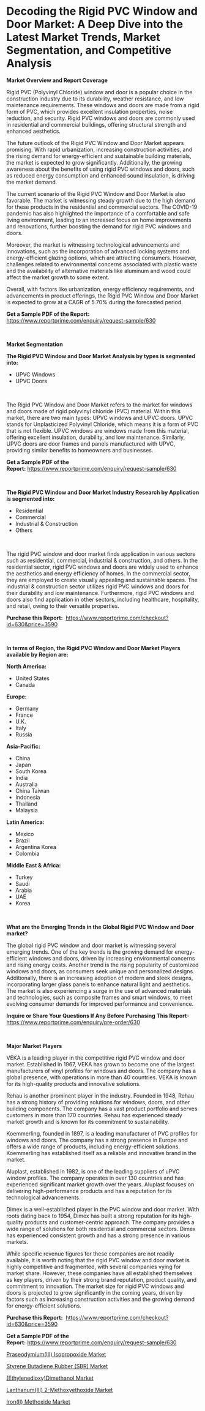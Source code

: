 <p><h1>Decoding the Rigid PVC Window and Door Market: A Deep Dive into the Latest Market Trends, Market Segmentation, and Competitive Analysis</h1></p><p><strong>Market Overview and Report Coverage</strong></p>
<p><p>Rigid PVC (Polyvinyl Chloride) window and door is a popular choice in the construction industry due to its durability, weather resistance, and low maintenance requirements. These windows and doors are made from a rigid form of PVC, which provides excellent insulation properties, noise reduction, and security. Rigid PVC windows and doors are commonly used in residential and commercial buildings, offering structural strength and enhanced aesthetics.</p><p>The future outlook of the Rigid PVC Window and Door Market appears promising. With rapid urbanization, increasing construction activities, and the rising demand for energy-efficient and sustainable building materials, the market is expected to grow significantly. Additionally, the growing awareness about the benefits of using rigid PVC windows and doors, such as reduced energy consumption and enhanced sound insulation, is driving the market demand.</p><p>The current scenario of the Rigid PVC Window and Door Market is also favorable. The market is witnessing steady growth due to the high demand for these products in the residential and commercial sectors. The COVID-19 pandemic has also highlighted the importance of a comfortable and safe living environment, leading to an increased focus on home improvements and renovations, further boosting the demand for rigid PVC windows and doors.</p><p>Moreover, the market is witnessing technological advancements and innovations, such as the incorporation of advanced locking systems and energy-efficient glazing options, which are attracting consumers. However, challenges related to environmental concerns associated with plastic waste and the availability of alternative materials like aluminum and wood could affect the market growth to some extent.</p><p>Overall, with factors like urbanization, energy efficiency requirements, and advancements in product offerings, the Rigid PVC Window and Door Market is expected to grow at a CAGR of 5.70% during the forecasted period.</p></p>
<p><strong>Get a Sample PDF of the Report:</strong> <a href="https://www.reportprime.com/enquiry/request-sample/630">https://www.reportprime.com/enquiry/request-sample/630</a></p>
<p>&nbsp;</p>
<p><strong>Market Segmentation</strong></p>
<p><strong>The Rigid PVC Window and Door Market Analysis by types is segmented into:</strong></p>
<p><ul><li>UPVC Windows</li><li>UPVC Doors</li></ul></p>
<p>&nbsp;</p>
<p><p>The Rigid PVC Window and Door Market refers to the market for windows and doors made of rigid polyvinyl chloride (PVC) material. Within this market, there are two main types: UPVC windows and UPVC doors. UPVC stands for Unplasticized Polyvinyl Chloride, which means it is a form of PVC that is not flexible. UPVC windows are windows made from this material, offering excellent insulation, durability, and low maintenance. Similarly, UPVC doors are door frames and panels manufactured with UPVC, providing similar benefits to homeowners and businesses.</p></p>
<p><strong>Get a Sample PDF of the Report:</strong>&nbsp;<a href="https://www.reportprime.com/enquiry/request-sample/630">https://www.reportprime.com/enquiry/request-sample/630</a></p>
<p>&nbsp;</p>
<p><strong>The Rigid PVC Window and Door Market Industry Research by Application is segmented into:</strong></p>
<p><ul><li>Residential</li><li>Commercial</li><li>Industrial & Construction</li><li>Others</li></ul></p>
<p>&nbsp;</p>
<p><p>The rigid PVC window and door market finds application in various sectors such as residential, commercial, industrial & construction, and others. In the residential sector, rigid PVC windows and doors are widely used to enhance the aesthetics and energy efficiency of homes. In the commercial sector, they are employed to create visually appealing and sustainable spaces. The industrial & construction sector utilizes rigid PVC windows and doors for their durability and low maintenance. Furthermore, rigid PVC windows and doors also find application in other sectors, including healthcare, hospitality, and retail, owing to their versatile properties.</p></p>
<p><strong>Purchase this Report:</strong>&nbsp; <a href="https://www.reportprime.com/checkout?id=630&price=3590">https://www.reportprime.com/checkout?id=630&price=3590</a></p>
<p>&nbsp;</p>
<p><strong>In terms of Region, the Rigid PVC Window and Door Market Players available by Region are:</strong></p>
<p>
    <p> <strong> North America: </strong>
        <ul>
            <li>United States</li>
            <li>Canada</li>
        </ul>
        </p> 
    <p> <strong> Europe: </strong>
        <ul>
            <li>Germany</li>
            <li>France</li>
            <li>U.K.</li>
            <li>Italy</li>
            <li>Russia</li>
        </ul>
        </p> 
    <p> <strong> Asia-Pacific: </strong>
        <ul>
            <li>China</li>
            <li>Japan</li>
            <li>South Korea</li>
            <li>India</li>
            <li>Australia</li>
            <li>China Taiwan</li>
            <li>Indonesia</li>
            <li>Thailand</li>
            <li>Malaysia</li>
        </ul>
        </p> 
    <p> <strong> Latin America: </strong>
        <ul>
            <li>Mexico</li>
            <li>Brazil</li>
            <li>Argentina Korea</li>
            <li>Colombia</li>
        </ul>
        </p> 
    <p> <strong> Middle East & Africa: </strong>
        <ul>
            <li>Turkey</li>
            <li>Saudi</li>
            <li>Arabia</li>
            <li>UAE</li>
            <li>Korea</li>
        </ul>
    </p>
    </p>
<p>&nbsp;</p>
<p><strong>What are the Emerging Trends in the Global Rigid PVC Window and Door market?</strong></p>
<p><p>The global rigid PVC window and door market is witnessing several emerging trends. One of the key trends is the growing demand for energy-efficient windows and doors, driven by increasing environmental concerns and rising energy costs. Another trend is the rising popularity of customized windows and doors, as consumers seek unique and personalized designs. Additionally, there is an increasing adoption of modern and sleek designs, incorporating larger glass panels to enhance natural light and aesthetics. The market is also experiencing a surge in the use of advanced materials and technologies, such as composite frames and smart windows, to meet evolving consumer demands for improved performance and convenience.</p></p>
<p><strong>Inquire or Share Your Questions If Any Before Purchasing This Report</strong>- <a href="https://www.reportprime.com/enquiry/pre-order/630">https://www.reportprime.com/enquiry/pre-order/630</a></p>
<p>&nbsp;</p>
<p><strong>Major Market Players</strong></p>
<p><p>VEKA is a leading player in the competitive rigid PVC window and door market. Established in 1967, VEKA has grown to become one of the largest manufacturers of vinyl profiles for windows and doors. The company has a global presence, with operations in more than 40 countries. VEKA is known for its high-quality products and innovative solutions.</p><p>Rehau is another prominent player in the industry. Founded in 1948, Rehau has a strong history of providing solutions for windows, doors, and other building components. The company has a vast product portfolio and serves customers in more than 170 countries. Rehau has experienced steady market growth and is known for its commitment to sustainability.</p><p>Koemmerling, founded in 1897, is a leading manufacturer of PVC profiles for windows and doors. The company has a strong presence in Europe and offers a wide range of products, including energy-efficient solutions. Koemmerling has established itself as a reliable and innovative brand in the market.</p><p>Aluplast, established in 1982, is one of the leading suppliers of uPVC window profiles. The company operates in over 130 countries and has experienced significant market growth over the years. Aluplast focuses on delivering high-performance products and has a reputation for its technological advancements.</p><p>Dimex is a well-established player in the PVC window and door market. With roots dating back to 1954, Dimex has built a strong reputation for its high-quality products and customer-centric approach. The company provides a wide range of solutions for both residential and commercial sectors. Dimex has experienced consistent growth and has a strong presence in various markets.</p><p>While specific revenue figures for these companies are not readily available, it is worth noting that the rigid PVC window and door market is highly competitive and fragmented, with several companies vying for market share. However, these companies have all established themselves as key players, driven by their strong brand reputation, product quality, and commitment to innovation. The market size for rigid PVC windows and doors is projected to grow significantly in the coming years, driven by factors such as increasing construction activities and the growing demand for energy-efficient solutions.</p></p>
<p><strong>Purchase this Report:</strong>&nbsp;&nbsp;<a href="https://www.reportprime.com/checkout?id=630&price=3590">https://www.reportprime.com/checkout?id=630&price=3590</a></p>
<p></p>
<p><strong>Get a Sample PDF of the Report:</strong>&nbsp;<a href="https://www.reportprime.com/enquiry/request-sample/630">https://www.reportprime.com/enquiry/request-sample/630</a></p>
<p><p><a href="https://github.com/rahu1506/Market-Research-Report-List-1/blob/main/praseodymiumiii-isopropoxide-market.md">Praseodymium(III) Isopropoxide Market</a></p><p><a href="https://github.com/rahu1503/Market-Research-Report-List-1/blob/main/styrene-butadiene-rubber-sbr-market.md">Styrene Butadiene Rubber (SBR) Market</a></p><p><a href="https://github.com/rahu1501/Market-Research-Report-List-1/blob/main/ethylenedioxydimethanol-market.md">(Ethylenedioxy)Dimethanol Market</a></p><p><a href="https://github.com/rahu1505/Market-Research-Report-List-1/blob/main/lanthanumiii-2-methoxyethoxide-market.md">Lanthanum(III) 2-Methoxyethoxide Market</a></p><p><a href="https://github.com/rahu1502/Market-Research-Report-List-1/blob/main/ironii-methoxide-market.md">Iron(II) Methoxide Market</a></p></p>